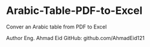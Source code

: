# Arabic-Table-PDF-to-Excel
Conver an Arabic table from PDF to Excel

Author
Eng. Ahmad Eid
GitHub: github.com/AhmadEid121
